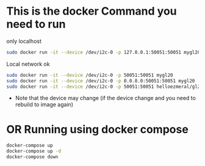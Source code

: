 # This is the docker Command you need to run
only localhost
```sh
sudo docker run -it --device /dev/i2c-0 -p 127.0.0.1:50051:50051 mygl20
```
Local network ok
```sh
sudo docker run -it --device /dev/i2c-0 -p 50051:50051 mygl20
sudo docker run -it --device /dev/i2c-0 -p 0.0.0.0:50051:50051 mygl20
sudo docker run -it --device /dev/i2c-0 -p 50051:50051 helloezmeral/gl20ms:latest
```

- Note that the device may change (if the device change and you need to rebuild to image again)

# OR Running using docker compose

```sh
docker-compose up
docker-compose up -d
docker-compose down
```

